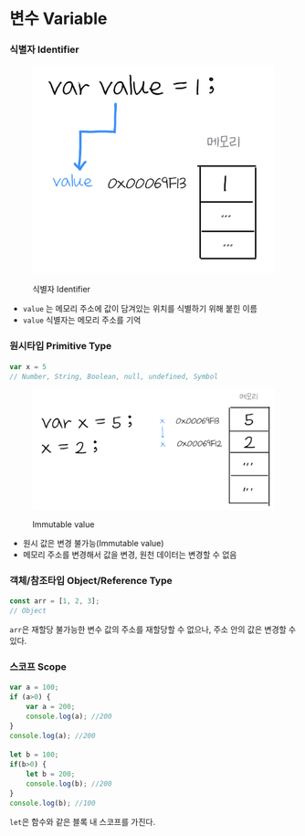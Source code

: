 # 변수 Variable

### 식별자 Identifier



<figure><img src="../.gitbook/assets/immutable data.PNG" alt=""><figcaption><p>식별자 Identifier​</p></figcaption></figure>

* `value` 는 메모리 주소에 값이 담겨있는 위치를 식별하기 위해 붙힌 이름
* `value` 식별자는 메모리 주소를 기억

###

### 원시타입 Primitive Type

```javascript
var x = 5 
// Number, String, Boolean, null, undefined, Symbol
```

<figure><img src="../.gitbook/assets/IMG_0336.PNG" alt=""><figcaption><p>Immutable value</p></figcaption></figure>

* 원시 값은 변경 불가능(Immutable value)
* 메모리 주소를 변경해서 값을 변경, 원천 데이터는 변경할 수 없음

###

### 객체/참조타입 Object/Reference Type

```javascript
const arr = [1, 2, 3]; 
// Object
```

`arr`은 재할당 불가능한 변수 값의 주소를 재할당할 수 없으나, 주소 안의 값은 변경할 수 있다.

###

### 스코프 Scope

```javascript
var a = 100;
if (a>0) {
    var a = 200;
    console.log(a); //200
}
console.log(a); //200

let b = 100;
if(b>0) {
    let b = 200;
    console.log(b); //200
}
console.log(b); //100

```

`let`은 함수와 같은 블록 내 스코프를 가진다.
